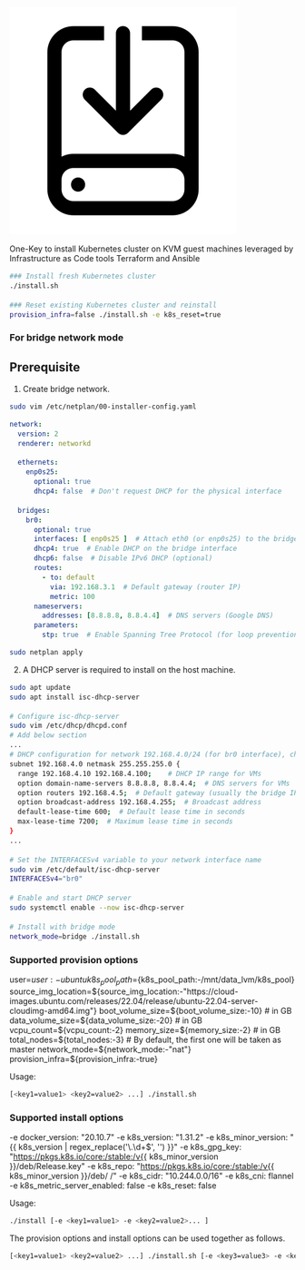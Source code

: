 
![Project Logo](images/installer.svg)

One-Key to install Kubernetes cluster on KVM guest machines leveraged by Infrastructure as Code tools Terraform and Ansible

```bash
### Install fresh Kubernetes cluster
./install.sh 

### Reset existing Kubernetes cluster and reinstall
provision_infra=false ./install.sh -e k8s_reset=true
```

### For bridge network mode
## Prerequisite
1. Create bridge network.
``` bash
sudo vim /etc/netplan/00-installer-config.yaml
```

```yaml
network:
  version: 2
  renderer: networkd

  ethernets:
    enp0s25:
      optional: true
      dhcp4: false  # Don't request DHCP for the physical interface

  bridges:
    br0:
      optional: true
      interfaces: [ enp0s25 ]  # Attach eth0 (or enp0s25) to the bridge
      dhcp4: true  # Enable DHCP on the bridge interface
      dhcp6: false  # Disable IPv6 DHCP (optional)
      routes:
        - to: default
          via: 192.168.3.1  # Default gateway (router IP)
          metric: 100
      nameservers:
        addresses: [8.8.8.8, 8.8.4.4]  # DNS servers (Google DNS)
      parameters:
        stp: true  # Enable Spanning Tree Protocol (for loop prevention, optional)

```
``` bash
sudo netplan apply
```

2. A DHCP server is required to install on the host machine.

```bash
sudo apt update
sudo apt install isc-dhcp-server

# Configure isc-dhcp-server
sudo vim /etc/dhcp/dhcpd.conf
# Add below section
...
# DHCP configuration for network 192.168.4.0/24 (for br0 interface), change with yours ips
subnet 192.168.4.0 netmask 255.255.255.0 {
  range 192.168.4.10 192.168.4.100;    # DHCP IP range for VMs
  option domain-name-servers 8.8.8.8, 8.8.4.4;  # DNS servers for VMs
  option routers 192.168.4.5;  # Default gateway (usually the bridge IP)
  option broadcast-address 192.168.4.255;  # Broadcast address
  default-lease-time 600;  # Default lease time in seconds
  max-lease-time 7200;  # Maximum lease time in seconds
}
...

# Set the INTERFACESv4 variable to your network interface name
sudo vim /etc/default/isc-dhcp-server
INTERFACESv4="br0"

# Enable and start DHCP server
sudo systemctl enable --now isc-dhcp-server

# Install with bridge mode
network_mode=bridge ./install.sh
```

### Supported provision options
user=${user:-ubuntu}
k8s_pool_path=${k8s_pool_path:-/mnt/data_lvm/k8s_pool}
source_img_location=${source_img_location:-"https://cloud-images.ubuntu.com/releases/22.04/release/ubuntu-22.04-server-cloudimg-amd64.img"}
boot_volume_size=${boot_volume_size:-10} # in GB
data_volume_size=${data_volume_size:-20} # in GB
vcpu_count=${vcpu_count:-2}
memory_size=${memory_size:-2} # in GB
total_nodes=${total_nodes:-3} # By default, the first one will be taken as master
network_mode=${network_mode:-"nat"}
provision_infra=${provision_infra:-true}

Usage: 
```bash
[<key1=value1> <key2=value2> ...] ./install.sh
```

### Supported install options
-e docker_version: "20.10.7"
-e k8s_version: "1.31.2"
-e k8s_minor_version: "{{ k8s_version | regex_replace('\\.\\d+$', '') }}"
-e k8s_gpg_key: "https://pkgs.k8s.io/core:/stable:/v{{ k8s_minor_version }}/deb/Release.key"
-e k8s_repo: "https://pkgs.k8s.io/core:/stable:/v{{ k8s_minor_version }}/deb/ /"
-e k8s_cidr: "10.244.0.0/16"
-e k8s_cni: flannel
-e k8s_metric_server_enabled: false
-e k8s_reset: false

Usage:
```bash
./install [-e <key1=value1> -e <key2=value2>... ]
```

The provision options and install options can be used together as follows.
```bash
[<key1=value1> <key2=value2> ...] ./install.sh [-e <key3=value3> -e <key4=value4>... ]
```
